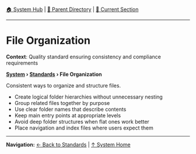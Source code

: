 [🏠 System Hub](../INDEX.md) | [📁 Parent Directory](./) | [📖 Current Section](#)

---

# File Organization

**Context**: Quality standard ensuring consistency and compliance requirements


**[System](../INDEX.md) › [Standards](../STANDARDS.md) › File Organization**

Consistent ways to organize and structure files.

- Create logical folder hierarchies without unnecessary nesting
- Group related files together by purpose
- Use clear folder names that describe contents
- Keep main entry points at appropriate levels
- Avoid deep folder structures when flat ones work better
- Place navigation and index files where users expect them

---
**Navigation:** [← Back to Standards](../STANDARDS.md) | [↑ System Home](../INDEX.md)
